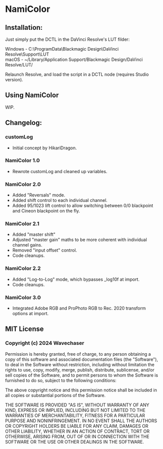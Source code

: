 # NamiColor

## Installation:

Just simply put the DCTL in the DaVinci Resolve's LUT filder:

Windows - C:\ProgramData\Blackmagic Design\DaVinci Resolve\Support\LUT\
macOS - ~/Library/Application Support/Blackmagic Design/DaVinci Resolve/LUT/

Relaunch Resolve, and load the script in a DCTL node (requires Studio version).



## Using NamiColor

WIP.



## Changelog:
### customLog
- Initial concept by HikariDragon.

### NamiColor 1.0
- Rewrote customLog and cleaned up variables.

### NamiColor 2.0
- Added "Reversals" mode.
- Added shift control to each individual channel.
- Added 95/1023 lift control to allow switching between 0/0 blackpoint and Cineon blackpoint on the fly.

### NamiColor 2.1
- Added "master shift"
- Adjusted "master gain" maths to be more coherent with individual channel gains.
- Removed "input offset" control.
- Code cleanups.

### NamiColor 2.2
- Added "Log-to-Log" mode, which bypasses _log10f at import.
- Code cleanups.

### NamiColor 3.0
- Integrated Adobe RGB and ProPhoto RGB to Rec. 2020 transform options at import.



## MIT License

### Copyright (c) 2024 Wavechaser

Permission is hereby granted, free of charge, to any person obtaining a copy
of this software and associated documentation files (the "Software"), to deal
in the Software without restriction, including without limitation the rights
to use, copy, modify, merge, publish, distribute, sublicense, and/or sell
copies of the Software, and to permit persons to whom the Software is
furnished to do so, subject to the following conditions:

The above copyright notice and this permission notice shall be included in all
copies or substantial portions of the Software.

THE SOFTWARE IS PROVIDED "AS IS", WITHOUT WARRANTY OF ANY KIND, EXPRESS OR
IMPLIED, INCLUDING BUT NOT LIMITED TO THE WARRANTIES OF MERCHANTABILITY,
FITNESS FOR A PARTICULAR PURPOSE AND NONINFRINGEMENT. IN NO EVENT SHALL THE
AUTHORS OR COPYRIGHT HOLDERS BE LIABLE FOR ANY CLAIM, DAMAGES OR OTHER
LIABILITY, WHETHER IN AN ACTION OF CONTRACT, TORT OR OTHERWISE, ARISING FROM,
OUT OF OR IN CONNECTION WITH THE SOFTWARE OR THE USE OR OTHER DEALINGS IN THE
SOFTWARE.
